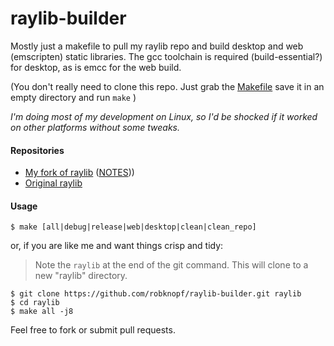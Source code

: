 # raylib-builder
Mostly just a makefile to pull my raylib repo and build desktop and web (emscripten) static libraries. The gcc toolchain is required (build-essential?) for desktop, as is emcc for the web build.

(You don't really need to clone this repo.  Just grab the [Makefile](https://github.com/robknopf/raylib-builder/blob/main/Makefile) save it in an empty directory and run `make` )

*I'm doing most of my development on Linux, so I'd be shocked if it worked on other platforms without some tweaks.*

#### Repositories
* [My fork of raylib](https://github.com/robknopf/raylib.git) ([NOTES](https://github.com/robknopf/raylib/blob/master/NOTES.md)))
* [Original raylib](https://github.com/raysan5/raylib.git)


#### Usage
```shell
$ make [all|debug|release|web|desktop|clean|clean_repo]
```

or, if you are like me and want things crisp and tidy:
> Note the `raylib` at the end of the git command.  This will clone to a new "raylib" directory.
```shell
$ git clone https://github.com/robknopf/raylib-builder.git raylib
$ cd raylib
$ make all -j8
```



Feel free to fork or submit pull requests.
